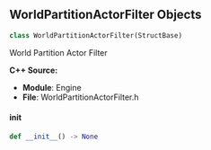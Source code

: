 ## WorldPartitionActorFilter Objects

```python
class WorldPartitionActorFilter(StructBase)
```

World Partition Actor Filter

**C++ Source:**

- **Module**: Engine
- **File**: WorldPartitionActorFilter.h

<a id="unreal.WorldPartitionActorFilter.__init__"></a>

#### __init__

```python
def __init__() -> None
```

<a id="unreal.CollectionParameterBase"></a>